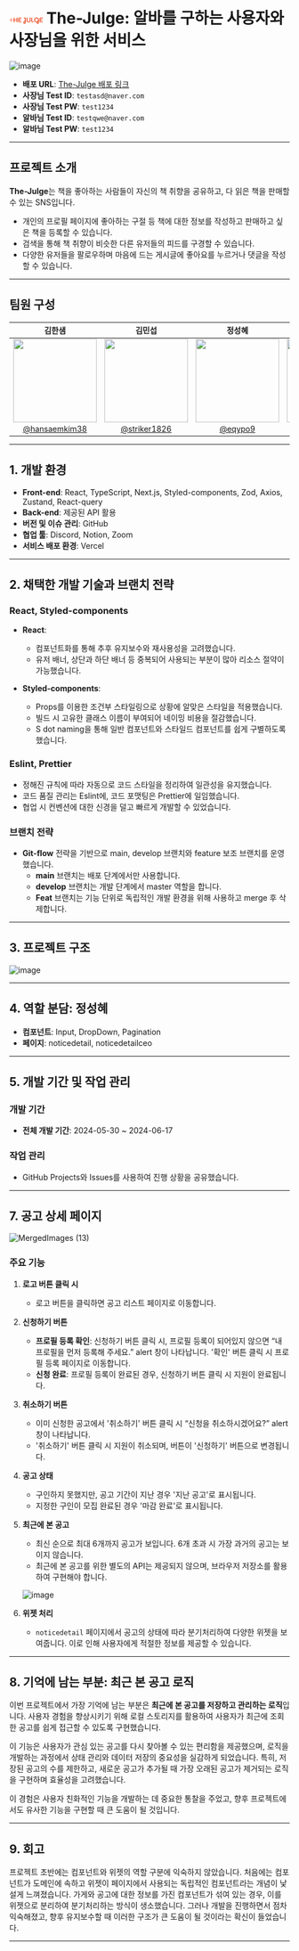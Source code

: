 # <img width="60px" src="https://raw.githubusercontent.com/eqypo9/the-julge/e32a60e78a2d0b248729bac1b349ff8d44bd05df/public/logo.svg"> The-Julge: 알바를 구하는 사용자와 사장님을 위한 서비스

![image](https://github.com/user-attachments/assets/20d1b196-3e65-4a41-a403-d1f0f860572e)

- **배포 URL**: [The-Julge 배포 링크](https://the-julge-part3-6team.vercel.app/)
- **사장님 Test ID**: `testasd@naver.com`
- **사장님 Test PW**: `test1234`
- **알바님 Test ID**: `testqwe@naver.com`
- **알바님 Test PW**: `test1234`

---

## 프로젝트 소개

**The-Julge**는 책을 좋아하는 사람들이 자신의 책 취향을 공유하고, 다 읽은 책을 판매할 수 있는 SNS입니다.

- 개인의 프로필 페이지에 좋아하는 구절 등 책에 대한 정보를 작성하고 판매하고 싶은 책을 등록할 수 있습니다.
- 검색을 통해 책 취향이 비슷한 다른 유저들의 피드를 구경할 수 있습니다.
- 다양한 유저들을 팔로우하며 마음에 드는 게시글에 좋아요를 누르거나 댓글을 작성할 수 있습니다.

---

## 팀원 구성

<div align="center">

| **김한샘** | **김민섭** | **정성혜** | **박성재** |
| :------: |  :------: | :------: | :------: |
| [<img src="https://avatars.githubusercontent.com/u/106502312?v=4" height=150 width=150> <br/> @hansaemkim38](https://github.com/hansaemkim38) | [<img src="https://avatars.githubusercontent.com/u/106502312?v=4" height=150 width=150> <br/> @striker1826](https://github.com/striker1826) | [<img src="https://avatars.githubusercontent.com/u/106502312?v=4" height=150 width=150> <br/> @eqypo9](https://github.com/eqypo9) | [<img src="https://avatars.githubusercontent.com/u/106502312?v=4" height=150 width=150> <br/> @Batrnan](https://github.com/Batrnan) |

</div>

---

## 1. 개발 환경

- **Front-end**: React, TypeScript, Next.js, Styled-components, Zod, Axios, Zustand, React-query
- **Back-end**: 제공된 API 활용
- **버전 및 이슈 관리**: GitHub
- **협업 툴**: Discord, Notion, Zoom
- **서비스 배포 환경**: Vercel

---

## 2. 채택한 개발 기술과 브랜치 전략

### React, Styled-components

- **React**: 
    - 컴포넌트화를 통해 추후 유지보수와 재사용성을 고려했습니다.
    - 유저 배너, 상단과 하단 배너 등 중복되어 사용되는 부분이 많아 리소스 절약이 가능했습니다.
  
- **Styled-components**:
    - Props를 이용한 조건부 스타일링으로 상황에 알맞은 스타일을 적용했습니다.
    - 빌드 시 고유한 클래스 이름이 부여되어 네이밍 비용을 절감했습니다.
    - S dot naming을 통해 일반 컴포넌트와 스타일드 컴포넌트를 쉽게 구별하도록 했습니다.

### Eslint, Prettier

- 정해진 규칙에 따라 자동으로 코드 스타일을 정리하여 일관성을 유지했습니다.
- 코드 품질 관리는 Eslint에, 코드 포맷팅은 Prettier에 일임했습니다.
- 협업 시 컨벤션에 대한 신경을 덜고 빠르게 개발할 수 있었습니다.

### 브랜치 전략

- **Git-flow** 전략을 기반으로 main, develop 브랜치와 feature 보조 브랜치를 운영했습니다.
    - **main** 브랜치는 배포 단계에서만 사용합니다.
    - **develop** 브랜치는 개발 단계에서 master 역할을 합니다.
    - **Feat** 브랜치는 기능 단위로 독립적인 개발 환경을 위해 사용하고 merge 후 삭제합니다.

---

## 3. 프로젝트 구조

![image](https://github.com/user-attachments/assets/bc96dfb9-0286-4b8d-a5bc-73c0e14ccb56)

---

## 4. 역할 분담: 정성혜

- **컴포넌트**: Input, DropDown, Pagination
- **페이지**: noticedetail, noticedetailceo

---

## 5. 개발 기간 및 작업 관리

### 개발 기간

- **전체 개발 기간**: 2024-05-30 ~ 2024-06-17

### 작업 관리

- GitHub Projects와 Issues를 사용하여 진행 상황을 공유했습니다.

---

## 7. 공고 상세 페이지

![MergedImages (13)](https://github.com/user-attachments/assets/4dc7baf7-fdff-4483-9b37-61aa2b4f9811)

### 주요 기능

1. **로고 버튼 클릭 시**
   - 로고 버튼을 클릭하면 공고 리스트 페이지로 이동합니다.

2. **신청하기 버튼**
   - **프로필 등록 확인**: 신청하기 버튼 클릭 시, 프로필 등록이 되어있지 않으면 “내 프로필을 먼저 등록해 주세요.” alert 창이 나타납니다. '확인' 버튼 클릭 시 프로필 등록 페이지로 이동합니다.
   - **신청 완료**: 프로필 등록이 완료된 경우, 신청하기 버튼 클릭 시 지원이 완료됩니다.

3. **취소하기 버튼**
   - 이미 신청한 공고에서 '취소하기' 버튼 클릭 시 “신청을 취소하시겠어요?” alert 창이 나타납니다.
   - '취소하기' 버튼 클릭 시 지원이 취소되며, 버튼이 '신청하기' 버튼으로 변경됩니다.

4. **공고 상태**
   - 구인하지 못했지만, 공고 기간이 지난 경우 '지난 공고'로 표시됩니다.
   - 지정한 구인이 모집 완료된 경우 '마감 완료'로 표시됩니다.

5. **최근에 본 공고**
   - 최신 순으로 최대 6개까지 공고가 보입니다. 6개 초과 시 가장 과거의 공고는 보이지 않습니다.
   - 최근에 본 공고를 위한 별도의 API는 제공되지 않으며, 브라우저 저장소를 활용하여 구현해야 합니다.

   ![image](https://github.com/user-attachments/assets/78db0f17-699d-4f0f-8a19-9fa1773825c3)

6. **위젯 처리**
   - `noticedetail` 페이지에서 공고의 상태에 따라 분기처리하여 다양한 위젯을 보여줍니다. 이로 인해 사용자에게 적절한 정보를 제공할 수 있습니다.

---

## 8. 기억에 남는 부분: 최근 본 공고 로직

이번 프로젝트에서 가장 기억에 남는 부분은 **최근에 본 공고를 저장하고 관리하는 로직**입니다. 사용자 경험을 향상시키기 위해 로컬 스토리지를 활용하여 사용자가 최근에 조회한 공고를 쉽게 접근할 수 있도록 구현했습니다.

이 기능은 사용자가 관심 있는 공고를 다시 찾아볼 수 있는 편리함을 제공했으며, 로직을 개발하는 과정에서 상태 관리와 데이터 저장의 중요성을 실감하게 되었습니다. 특히, 저장된 공고의 수를 제한하고, 새로운 공고가 추가될 때 가장 오래된 공고가 제거되는 로직을 구현하며 효율성을 고려했습니다.

이 경험은 사용자 친화적인 기능을 개발하는 데 중요한 통찰을 주었고, 향후 프로젝트에서도 유사한 기능을 구현할 때 큰 도움이 될 것입니다.

---

## 9. 회고

프로젝트 초반에는 컴포넌트와 위젯의 역할 구분에 익숙하지 않았습니다. 처음에는 컴포넌트가 도메인에 속하고 위젯이 페이지에서 사용되는 독립적인 컴포넌트라는 개념이 낯설게 느껴졌습니다. 가게와 공고에 대한 정보를 가진 컴포넌트가 섞여 있는 경우, 이를 위젯으로 분리하여 분기처리하는 방식이 생소했습니다. 그러나 개발을 진행하면서 점차 익숙해졌고, 향후 유지보수할 때 이러한 구조가 큰 도움이 될 것이라는 확신이 들었습니다.

---
